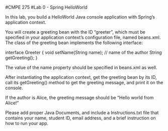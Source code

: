#CMPE 275
#Lab 0 - Spring HelloWorld

In this lab, you build a HelloWorld Java console application with Spring’s application context. 

You will create a greeting bean with the ID “greeter”, which must be specified in your application context’s configuration file, named beans.xml. The class of the greeting bean implements the following interface:

  interface Greeter {
	void setName(String name); // name of the author
	String getGreeting();
  }

The value of the name property should be specified in beans.xml as well. 

After instantiating the application context, get the greeting bean by its ID, call its getGreeting() method to get the greeting message, and print it on the console.

If the author is Alice, the greeting message should be “Hello world from Alice!” 

Please add proper Java Documents, and include a Instructions.txt file that contains your name, student ID, email address, and a brief instruction on how to run your app.
